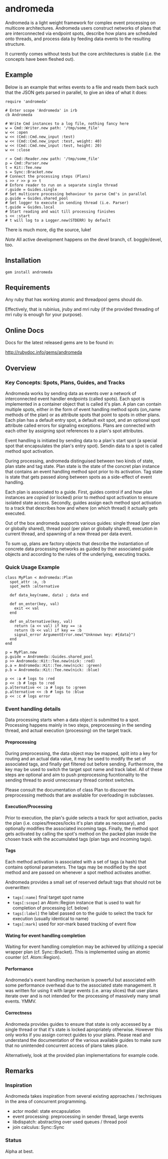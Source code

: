 # andromeda

Andromeda is a light weight framework for complex event processing on multicore architectures. Andromeda users construct networks of plans that are interconnected via endpoint spots, describe how plans are scheduled onto threads, and process data by feeding data events to the resulting structure.

It currently comes without tests but the core architectures is stable (i.e. the concepts have been fleshed out).

## Example

Below is an example that writes events to a file and reads them back such that the JSON gets parsed in parallel, to give an idea of what it does:

    require 'andromeda'

    # Enter scope 'Andromeda' in irb
    cb Andromeda

    # Write Cmd instances to a log file, nothing fancy here
    w = Cmd::Writer.new path: '/tmp/some_file'
    w << :open
    w << (Cmd::Cmd.new_input :test)
    w << (Cmd::Cmd.new_input :test, weight: 40)
    w << (Cmd::Cmd.new_input :test, height: 20)
    w << :close

    r = Cmd::Reader.new path: '/tmp/some_file'
    p = Cmd::Parser.new
    t = Kit::Tee.new
    s = Sync::Bracket.new
    # Connect the processing steps (Plans)
    s >> r >> p >> t
    # Enfore reader to run on a separate single thread
    r.guide = Guides.single
    # Set multicore processing behaviour to parse Cmd's in parallel
    p.guide = Guides.shared_pool
    # Set logger to execute in sending thread (i.e. Parser)
    t.guide = Guides.local
    # Start reading and wait till processing finishes
    s << :start
    # t will log to a Logger.new(STDERR) by default

There is much more, dig the source, luke!

*Note* All active development happens on the devel branch, cf. boggle/devel, too.

## Installation

    gem install andromeda

## Requirements

Any ruby that has working atomic and threadpool gems should do.

Effectively, that is rubinius, jruby and mri ruby (if the provided threading of mri ruby is enough for your purpose).

## Online Docs

Docs for the latest released gems are to be found in:

http://rubydoc.info/gems/andromeda

## Overview

### Key Concepts: Spots, Plans, Guides, and Tracks

Andromeda works by sending data as events over a network of interconnected event handler endpoints (called spots).  Each spot is implemented in a container object that is called it's plan.  A plan can contain multiple spots, either in the form of event handling method spots (on_name methods of the plan) or as attribute spots that point to spots in other plans. Each plan has a default entry spot, a default exit spot, and an optional spot attribute called errors for signaling exceptions. Plans are connected with each other by assigning spot references to a plan's spot attributes.

Event handling is initiated by sending data to a plan's start spot (a special spot that encapsulates the plan's entry spot). Sendin data to a spot is called method spot activation.

During processing, andromeda distinguised between two kinds of state, plan state and tag state. Plan state is the state of the concret plan instance that contains an event handling method spot prior to its activation. Tag state is state that gets passed along between spots as a side-effect of event handling.

Each plan is associated to a guide. First, guides control if and how plan instances are *copied* (or locked) prior to method spot activation to ensure isolated state access. Secondly, guides assign each method spot activation to a track that describes how and where (on which thread) it actually gets executed.

Out of the box andromeda supports various guides: single thread (per plan or globally shared), thread pool (per plan or globally shared), execution in current thread, and spawning of a new thread per data event.

To sum up, plans are factory objects that describe the instantiation of concrete data processing networks as guided by their associated guide objects and according to the rules of the underlying, executing tracks.

### Quick Usage Example

    class MyPlan < Andromeda::Plan
      spot_attr :a, :b
      spot_meth :alternative

      def data_key(name, data) ; data end

      def on_enter(key, val)
        exit << val
      end

      def on_alternative(key, val)
        return (a << val) if key == :a
        return (b << val) if key == :b
        signal_error ArgumentError.new("Unknown key: #{data}")
      end
    end

    p = MyPlan.new
    p.guide = Andromeda::Guides.shared_pool
    p >> Andromeda::Kit::Tee.new(nick: :red)
    p.a = Andromeda::Kit::Tee.new(nick: :green)
    p.b = Andromeda::Kit::Tee.new(nick: :blue)

    p << :a # logs to :red
    p << :b # logs to :red
    p.alternative << :a # logs to :green
    p.alternative << :b # logs to :blue
    p << :c # logs error


### Event handling details

Data processing starts when a data object is submitted to a spot. Processing
happens mainly in two steps, preprocessing in the sending thread, and actual
execution (processing) on the target track.

#### Preprocessing

During preprocessing, the data object may be mapped, split into a key for routing and an actual data value, it may be used to modify the set of associated tags, and finally get filtered out before sending.  Furthermore, the key may be used to switch the target spot name and track label.  All of these steps are optional and aim to push preprocessing fucntionality to the sending thread to avoid unneccesary thread context switches.

Please consult the documentation of class Plan to discover the preprocessing methods that are available for overloading in subclasses.

#### Execution/Processing

Prior to execution, the plan's guide selects a track for spot activation, packs the plan (i.e. copies/freezes/locks it's plan state as necessary), and optionally modifies the associated incoming tags.  Finally, the method spot gets activated by calling the spot's method on the packed plan inside the chosen track with the accumulated tags (plan tags and incoming tags).

#### Tags

Each method activation is associated with a set of tags (a hash) that contains optional parameters.  The tags may be modified by the spot method
and are passed on whenever a spot method activates another.

Andromeda provides a small set of reserved default tags that should not be overwritten:

* `tags[:name]` final target spot name
* `tags[:scope]` an Atom::Region instance that is used to wait for completion of processing (cf. below)
* `tags[:label]` the label passed on to the guide to select the track for execution (usually identical to name)
* `tags[:mark]` used for xor-mark based tracking of event flow

#### Wating for event handling completion

Waiting for event handling completion may be achieved by utilizing a special wrapper plan (cf. Sync::Bracket). This is implemented using an atomic counter (cf. Atom::Region).

#### Performance

Andromeda's event handling mechanism is powerful but associated with some performance overhead due to the associated state management. It was written for using it with larger events (i.e. array slices) that user plans iterate over and is not intended for the processing of massively many small events. YMMV.

#### Correctness

Andromeda provides guides to ensure that state is only accessed by a single thread or that it's state is locked apropriately otherwise.  However this only works if you assign correct guides to your plans. Please read and understand the documentation of the various available guides to make sure that no unintended concurrent access of plans takes place.

Alternatively, look at the provided plan implementations for example code.

## Remarks

### Inspiration

Andromeda takes inspiration from several existing approaches / techniques in the area of concurrent programming.

* actor model: state encapsulation
* event processing: preprocessing in sender thread, large events
* libdispatch: abstracting over used queues / thread pool
* join calculus: Sync::Sync

### Status

Alpha at best.
